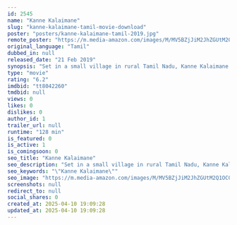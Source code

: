 ```yaml
---
id: 2545
name: "Kanne Kalaimane"
slug: "kanne-kalaimane-tamil-movie-download"
poster: "posters/kanne-kalaimane-tamil-2019.jpg"
remote_poster: "https://m.media-amazon.com/images/M/MV5BZjJiM2JhZGUtM2Q1OC00NmIyLWI5YzMtNTFmZTc2MDI0MjIxXkEyXkFqcGdeQXVyMTEzNzg0Mjkx._V1_SX300.jpg"
original_language: "Tamil"
dubbed_in: null
released_date: "21 Feb 2019"
synopsis: "Set in a small village in rural Tamil Nadu, Kanne Kalaimane follows the life and times of a rich farmer named Kamala Kannan, and chronicles the changes in this world following the arrival of Bharathi, a newly appointed bank manage..."
type: "movie"
rating: "6.2"
imdbid: "tt8042260"
tmdbid: null
views: 0
likes: 0
dislikes: 0
author_id: 1
trailer_url: null
runtime: "128 min"
is_featured: 0
is_active: 1
is_comingsoon: 0
seo_title: "Kanne Kalaimane"
seo_description: "Set in a small village in rural Tamil Nadu, Kanne Kalaimane follows the life and times of a rich farmer named Kamala Kannan, and chronicles the changes in this world following the arrival of Bharathi, a newly appointed bank manage..."
seo_keywords: "\"Kanne Kalaimane\""
seo_image: "https://m.media-amazon.com/images/M/MV5BZjJiM2JhZGUtM2Q1OC00NmIyLWI5YzMtNTFmZTc2MDI0MjIxXkEyXkFqcGdeQXVyMTEzNzg0Mjkx._V1_SX300.jpg"
screenshots: null
redirect_to: null
social_shares: 0
created_at: 2025-04-10 19:09:28
updated_at: 2025-04-10 19:09:28
---
```


